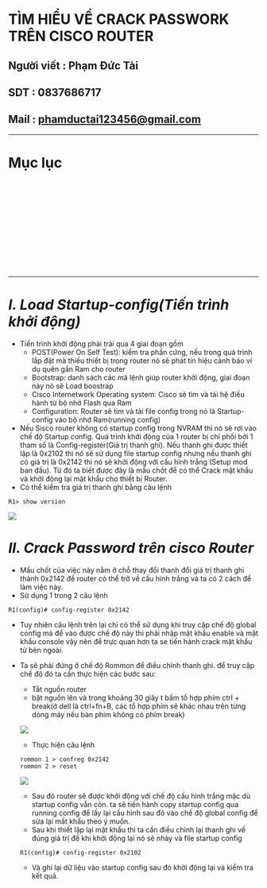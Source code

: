 <!--
# h1
## h2
### h3
#### h4
##### h5
###### h6

*in nghiêng*

**bôi đậm**

***vừa in nghiêng vừa bôi đậm***

`inlide code`

```php

echo ("highlight code");

```

[Link test](https://viblo.asia/helps/cach-su-dung-markdown-bxjvZYnwkJZ)

![markdown](https://images.viblo.asia/518eea86-f0bd-45c9-bf38-d5cb119e947d.png)

* mục 3
* mục 2
* mục 1

1. item 1
2. item 2
3. item 3

***
horizonal rules

> text

{@youtube: https://www.youtube.com/watch?v=HndN6P9ke6U}
* Cài đặt nginx bằng câu lệnh sau
```php
dnf -y install nginx
```
*	Cấu hình nginx như sau
```php
vi /etc/nginx/nginx.conf

 Server{
     ...
     server_name www.srv.world;
     ...
 }
 
-->

# TÌM HIỂU VỀ CRACK PASSWORK TRÊN CISCO ROUTER
## Người viết : Phạm Đức Tài
## SDT : 0837686717
## Mail : phamductai123456@gmail.com

***
# Mục lục
# []()

## &ensp; []()

## &ensp; []()

## &ensp; []()

# []()
***
# ***I.	Load Startup-config(Tiến trình khởi động)***
* Tiến trình khởi động phải trải qua 4 giai đoạn gồm
    * POST(Power On Self Test): kiểm tra phần cứng, nếu trong quá trình lắp đặt mà thiếu thiết bị trong router nó sẽ phát tín hiệu cảnh báo ví dụ quên gắn Ram cho router
    * Bootstrap: danh sách các mã lệnh giúp router khởi động, giai đoạn này nó sẽ Load boostrap
    * Cisco Internetwork Operating system: Cisco sẽ tìm và tải hệ điều hành từ bộ nhớ Flash qua Ram
    * Configuration: Router sẽ tìm và tải file config trong nó là Startup-config vào bộ nhớ Ram(running config)
![]()
* Nếu Sisco router không có startup config trong NVRAM thì nó sẽ rơi vào chế độ Startup config. Quá trình khởi động của 1 router bị chi phối bởi 1 tham số là Config-register(Giá trị thanh ghi). Nếu thanh ghi được thiết lập là  0x2102 thì nó sẽ sử dụng file startup config nhưng nếu thanh ghi có giá trị là 0x2142 thì nó sẽ khởi động với cấu hình trắng (Setup mod ban đầu). Từ đó ta biết được đây là mấu chốt để có thể Crack mật khẩu và khởi động lại mật khẩu cho thiết bị Router.
* Có thể kiểm tra giá trị thanh ghi bằng câu lệnh
```cisco
R1> show version
```

![](https://user-images.githubusercontent.com/52046920/182055986-90de8dd6-37ab-4631-a61d-9589329893f5.png)

# ***II. Crack Password trên cisco Router***
* Mấu chốt của việc này nằm ở chỗ thay đổi thanh đổi giá trị thanh ghi thành 0x2142 để router có thể trở về cấu hình trắng và ta có 2 cách để làm việc này.
* Sử dụng 1 trong 2 câu lệnh
```cisco
R1(config)# config-register 0x2142
```
* Tuy nhiên câu lệnh trên lại chỉ có thể sử dụng khi truy cập chế độ global config mà để vào được chế độ này thì phải nhập mật khẩu enable và mật khẩu console vậy nên để trực quan hơn ta se tiến hành crack mật khẩu từ bên ngoài.
* Ta sẽ phải đứng ở chế độ Rommon để điều chỉnh thanh ghi. để truy cập chế độ đó ta cần thực hiện các bước sau:
    * Tắt nguồn router
    * bật nguồn lên và trong khoảng 30 giây t bấm tổ hợp phím ctrl + break(ở dell là ctrl+fn+B, các tổ hợp phím sẽ khác nhau trên từng dòng máy nếu bàn phím không có phím break)

    ![](https://user-images.githubusercontent.com/52046920/182055983-35f582fc-e0f1-4139-9924-538c225746dc.png)
    * Thực hiện câu lệnh
    ```cisco
    rommon 1 > confreg 0x2142
    rommon 2 > reset
    ```
    
    ![](https://user-images.githubusercontent.com/52046920/182055984-cd1cafd8-47a1-4dff-bb25-7b302e1deaee.png)
    * Sau đó router sẽ được khởi động với chế độ cấu hình trắng mặc dù startup config vẫn còn. ta sẽ tiến hành copy startup config qua running config để lấy lại cấu hình sau đó vào chế độ global config để sửa lại mất khẩu theo ý muốn. 
    * Sau khi thiết lập lại mật khẩu thì ta cần điều chỉnh lại thanh ghi về đúng giá trị để khi khởi động lại nó sẽ nhảy và file startup config
    ```cisco
    R1(config)# config-register 0x2102
    ```
    * Và ghi lại dữ liệu vào startup config sau đó khởi động lại và kiểm tra kết quả.